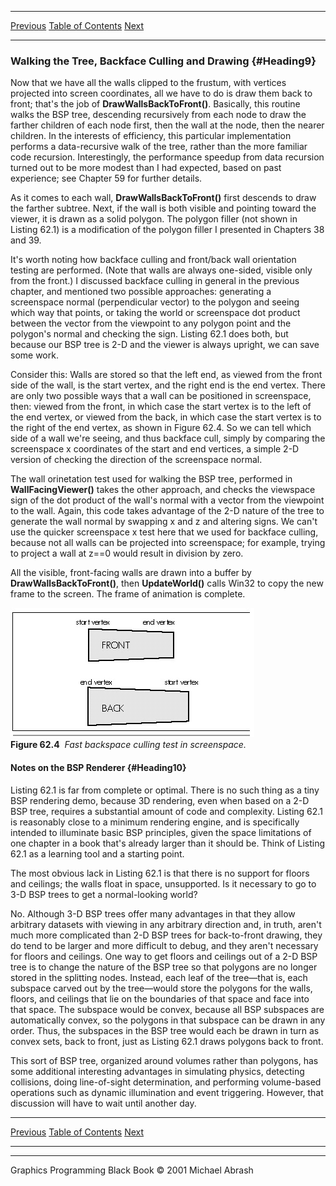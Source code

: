   ------------------------ --------------------------------- --------------------
  [Previous](62-03.html)   [Table of Contents](index.html)   [Next](63-01.html)
  ------------------------ --------------------------------- --------------------

### Walking the Tree, Backface Culling and Drawing {#Heading9}

Now that we have all the walls clipped to the frustum, with vertices
projected into screen coordinates, all we have to do is draw them back
to front; that's the job of **DrawWallsBackToFront()**. Basically, this
routine walks the BSP tree, descending recursively from each node to
draw the farther children of each node first, then the wall at the node,
then the nearer children. In the interests of efficiency, this
particular implementation performs a data-recursive walk of the tree,
rather than the more familiar code recursion. Interestingly, the
performance speedup from data recursion turned out to be more modest
than I had expected, based on past experience; see Chapter 59 for
further details.

As it comes to each wall, **DrawWallsBackToFront()** first descends to
draw the farther subtree. Next, if the wall is both visible and pointing
toward the viewer, it is drawn as a solid polygon. The polygon filler
(not shown in Listing 62.1) is a modification of the polygon filler I
presented in Chapters 38 and 39.

It's worth noting how backface culling and front/back wall orientation
testing are performed. (Note that walls are always one-sided, visible
only from the front.) I discussed backface culling in general in the
previous chapter, and mentioned two possible approaches: generating a
screenspace normal (perpendicular vector) to the polygon and seeing
which way that points, or taking the world or screenspace dot product
between the vector from the viewpoint to any polygon point and the
polygon's normal and checking the sign. Listing 62.1 does both, but
because our BSP tree is 2-D and the viewer is always upright, we can
save some work.

Consider this: Walls are stored so that the left end, as viewed from the
front side of the wall, is the start vertex, and the right end is the
end vertex. There are only two possible ways that a wall can be
positioned in screenspace, then: viewed from the front, in which case
the start vertex is to the left of the end vertex, or viewed from the
back, in which case the start vertex is to the right of the end vertex,
as shown in Figure 62.4. So we can tell which side of a wall we're
seeing, and thus backface cull, simply by comparing the screenspace x
coordinates of the start and end vertices, a simple 2-D version of
checking the direction of the screenspace normal.

The wall orinetation test used for walking the BSP tree, performed in
**WallFacingViewer()** takes the other approach, and checks the
viewspace sign of the dot product of the wall's normal with a vector
from the viewpoint to the wall. Again, this code takes advantage of the
2-D nature of the tree to generate the wall normal by swapping x and z
and altering signs. We can't use the quicker screenspace x test here
that we used for backface culling, because not all walls can be
projected into screenspace; for example, trying to project a wall at
z==0 would result in division by zero.

All the visible, front-facing walls are drawn into a buffer by
**DrawWallsBackToFront()**, then **UpdateWorld()** calls Win32 to copy
the new frame to the screen. The frame of animation is complete.

![](images/62-04.jpg)\
 **Figure 62.4**  *Fast backspace culling test in screenspace.*

#### Notes on the BSP Renderer {#Heading10}

Listing 62.1 is far from complete or optimal. There is no such thing as
a tiny BSP rendering demo, because 3D rendering, even when based on a
2-D BSP tree, requires a substantial amount of code and complexity.
Listing 62.1 is reasonably close to a minimum rendering engine, and is
specifically intended to illuminate basic BSP principles, given the
space limitations of one chapter in a book that's already larger than it
should be. Think of Listing 62.1 as a learning tool and a starting
point.

The most obvious lack in Listing 62.1 is that there is no support for
floors and ceilings; the walls float in space, unsupported. Is it
necessary to go to 3-D BSP trees to get a normal-looking world?

No. Although 3-D BSP trees offer many advantages in that they allow
arbitrary datasets with viewing in any arbitrary direction and, in
truth, aren't much more complicated than 2-D BSP trees for back-to-front
drawing, they do tend to be larger and more difficult to debug, and they
aren't necessary for floors and ceilings. One way to get floors and
ceilings out of a 2-D BSP tree is to change the nature of the BSP tree
so that polygons are no longer stored in the splitting nodes. Instead,
each leaf of the tree—that is, each subspace carved out by the
tree—would store the polygons for the walls, floors, and ceilings that
lie on the boundaries of that space and face into that space. The
subspace would be convex, because all BSP subspaces are automatically
convex, so the polygons in that subspace can be drawn in any order.
Thus, the subspaces in the BSP tree would each be drawn in turn as
convex sets, back to front, just as Listing 62.1 draws polygons back to
front.

This sort of BSP tree, organized around volumes rather than polygons,
has some additional interesting advantages in simulating physics,
detecting collisions, doing line-of-sight determination, and performing
volume-based operations such as dynamic illumination and event
triggering. However, that discussion will have to wait until another
day.

  ------------------------ --------------------------------- --------------------
  [Previous](62-03.html)   [Table of Contents](index.html)   [Next](63-01.html)
  ------------------------ --------------------------------- --------------------

* * * * *

Graphics Programming Black Book © 2001 Michael Abrash
